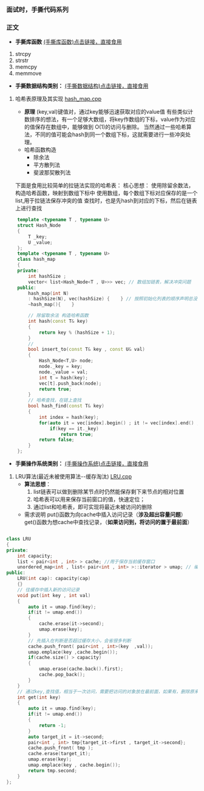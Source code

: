 ### 面试时，手撕代码系列



### 正文

- **手撕库函数**
[(手撕库函数)点击链接，直接食用](./code/hand_libs.cpp)
1. strcpy
2. strstr
3. memcpy
4. memmove

- **手撕数据结构类别：**
[(手撕数据结构)点击链接，直接食用](./code/hand_data_structure.cpp)
1. 哈希表原理及其实现
    [hash_map.cpp](./hash_map.cpp)
    - **原理**
        (key,val)键值对，通过key能够迅速获取对应的value值
        有些类似计数排序的想法，有一个足够大数组，将key作数组的下标，value作为对应的值保存在数组中，能够做到 O(1)的访问与删除。
        当然通过一些哈希算法，不同的值可能会hash到同一个数组下标，这就需要进行一些冲突处理。
    - 哈希函数构造
      - 除余法
      - 平方散列法
      - 斐波那契散列法

    下面是食用比较简单的拉链法实现的哈希表：
        核心思想：
            使用除留余数法，构造哈希函数，映射到数组下标中
            使用数组，每个数组下标对应保存的是一个list,用于拉链法保存冲突的值
            查找时，也是先hash到对应的下标，然后在链表上进行查找
```cpp
    template <typename T , typename U>
    struct Hash_Node
    {
        T _key;
        U _value;
    };
    template <typename T , typename U>
    class hash_map
    {
    private:
        int hashSize ;
        vector< list<Hash_Node<T , U>>> vec; // 数组加链表，解决冲突问题
    public:
        hash_map(int N)
        : hashSize(N), vec(hashSize) {    } // 按照初始化列表的顺序声明总没问题的
        ~hash_map(){    }

        // 除留取余法 构造哈希函数
        int hash(const T& key)
        {   
            return key % (hashSize + 1);
        }
        //
        bool insert_to(const T& key , const U& val)
        {
            Hash_Node<T,U> node;
            node._key = key;
            node._value = val;
            int t = hash(key);
            vec[t].push_back(node);
            return true;
        }
        // 哈希查找，在链上查找
        bool hash_find(const T& key)
        {
            int index = hash(key);
            for(auto it = vec[index].begin() ; it != vec[index].end() ; ++it)
                if(key == it._key)
                    return true;
            return false;
        }
    };
```
- **手撕操作系统类别：**
[(手撕操作系统)点击链接，直接食用](./code/hand_os.cpp)

1. LRU算法(最近未被使用算法--缓存淘汰)
   [LRU.cpp](./LRU.cpp)
    - **算法思想**：
        1. list链表可以做到删除某节点时仍然能保存剩下来节点的相对位置
        2. 哈希表可以用来保存当前窗口的值，快速定位；
        3. 通过list和哈希表，即可实现将最近未被访问的删除
    - 需求说明
        put()函数为向cache中插入访问记录（**涉及超出容量问题**）
        get()函数为想cache中查找记录，（**如果访问到，将访问的置于最前面**）
```cpp

class LRU
{
private:
    int capacity;
    list < pair<int , int> > cache; //用于保存当前缓存窗口
    unordered_map<int , list< pair<int , int> >::iterator > umap; // 编号以及在list中的下标，方便删除
public:
    LRU(int cap): capacity(cap)
    {}
    // 往缓存中插入新的访问记录
    void put(int key , int val)
    {
        auto it = umap.find(key);
        if(it != umap.end())
        {
            cache.erase(it->second);
            umap.erase(key);
        }
        // 先插入在判断是否超过缓存大小，会省很多判断
        cache.push_front( pair<int , int>(key  ,val));
        umap.emplace(key ,cache.begin()); 
        if(cache.size() > capacity) 
        {
            umap.erase(cache.back().first);
            cache.pop_back();
        }
    }
    // 通过key,查找值，相当于一次访问，需要把访问的对象放在最前面，如果有，删除原来的
    int get(int key)
    {
        auto it = umap.find(key);
        if(it != umap.end())
        {
            return -1;
        }
        auto target_it = it->second;
        pair<int , int> tmp{target_it->first , target_it->second};
        cache.push_front( tmp );
        cache.erase(target_it);
        umap.erase(key);
        umap.emplace(key , cache.begin());
        return tmp.second;
    }
};

```
